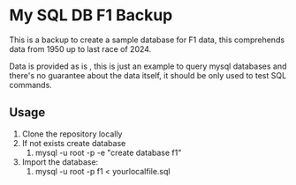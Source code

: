 # My SQL DB F1 Backup 


This is a backup to create a sample database for F1 data, this comprehends data from 1950 up to last race of 2024. 

Data is provided as is , this is just an example to query mysql databases and there's no guarantee about the data itself, it should be only used to test SQL commands. 

## Usage

1. Clone the repository locally 
2. If not exists create database
    1. mysql -u root -p -e "create database f1"
3. Import the database:
    1. mysql -u root -p f1 < yourlocalfile.sql